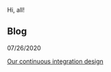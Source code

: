 Hi, all!

## Blog

07/26/2020

[Our continuous integration design](https://github.com/jordic/jordic/blob/master/blog/2020_07_26_our_countinious_integration_design.md)
